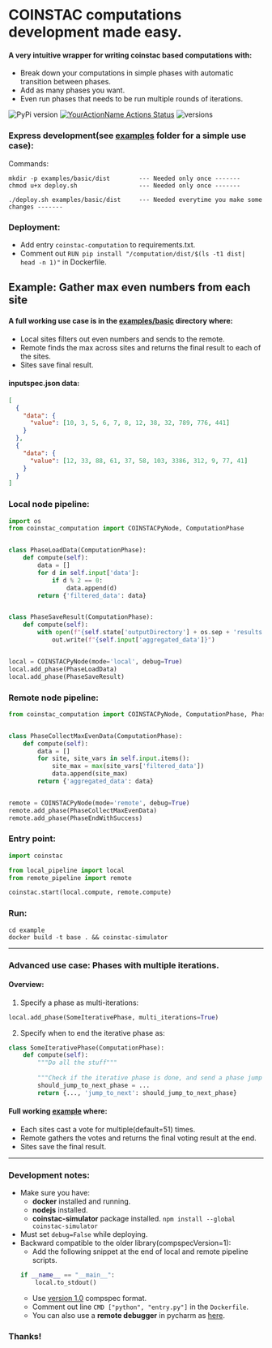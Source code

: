 # COINSTAC computations development made easy.
#### A very intuitive wrapper for writing coinstac based computations with:

* Break down your computations in simple phases with automatic transition between phases.
* Add as many phases you want.
* Even run phases that needs to be run multiple rounds of iterations.


![PyPi version](https://img.shields.io/pypi/v/coinstac-computation)
[![YourActionName Actions Status](https://github.com/trendscenter/coinstac-computation/workflows/build/badge.svg)](https://github.com/trendscenter/coinstac-computation/actions)
![versions](https://img.shields.io/pypi/pyversions/pybadges.svg)

### Express development(see [examples](./examples/basic) folder for a simple use case):
Commands:
```
mkdir -p examples/basic/dist        --- Needed only once -------
chmod u+x deploy.sh                 --- Needed only once -------

./deploy.sh examples/basic/dist     --- Needed everytime you make some changes -------
```

### Deployment:
* Add entry `coinstac-computation` to requirements.txt.
* Comment out `RUN pip install "/computation/dist/$(ls -t1 dist|  head -n 1)"` in Dockerfile.

## Example: Gather max even numbers from each site
#### A full working use case is in the [examples/basic](./examples/basic) directory where:
* Local sites filters out even numbers and sends to the remote.
* Remote finds the max across sites and returns the final result to each of the sites.
* Sites save final result.

#### inputspec.json data:
```json
[
  {
    "data": {
      "value": [10, 3, 5, 6, 7, 8, 12, 38, 32, 789, 776, 441]
    }
  },
  {
    "data": {
      "value": [12, 33, 88, 61, 37, 58, 103, 3386, 312, 9, 77, 41]
    }
  }
]
```

### Local node pipeline:

```python
import os
from coinstac_computation import COINSTACPyNode, ComputationPhase


class PhaseLoadData(ComputationPhase):
    def compute(self):
        data = []
        for d in self.input['data']:
            if d % 2 == 0:
                data.append(d)
        return {'filtered_data': data}


class PhaseSaveResult(ComputationPhase):
    def compute(self):
        with open(f"{self.state['outputDirectory'] + os.sep + 'results.txt'}", 'w') as out:
            out.write(f"{self.input['aggregated_data']}")


local = COINSTACPyNode(mode='local', debug=True)
local.add_phase(PhaseLoadData)
local.add_phase(PhaseSaveResult)

```

### Remote node pipeline:

```python
from coinstac_computation import COINSTACPyNode, ComputationPhase, PhaseEndWithSuccess


class PhaseCollectMaxEvenData(ComputationPhase):
    def compute(self):
        data = []
        for site, site_vars in self.input.items():
            site_max = max(site_vars['filtered_data'])
            data.append(site_max)
        return {'aggregated_data': data}


remote = COINSTACPyNode(mode='remote', debug=True)
remote.add_phase(PhaseCollectMaxEvenData)
remote.add_phase(PhaseEndWithSuccess)
```

### Entry point:

```python
import coinstac

from local_pipeline import local
from remote_pipeline import remote

coinstac.start(local.compute, remote.compute)
```

### Run:
```
cd example
docker build -t base . && coinstac-simulator
```

<hr />

### Advanced use case: Phases with multiple iterations.
#### Overview:

1. Specify a phase as multi-iterations:
```python
local.add_phase(SomeIterativePhase, multi_iterations=True)
```

2. Specify when to end the iterative phase as:

```python
class SomeIterativePhase(ComputationPhase):
    def compute(self):
        """Do all the stuff"""
        
        """Check if the iterative phase is done, and send a phase jump signal."""
        should_jump_to_next_phase = ... 
        return {..., 'jump_to_next': should_jump_to_next_phase}
```

####  Full working [example](./examples/multi_iterations) where:
* Each sites cast a vote for multiple(default=51) times.
* Remote gathers the votes and returns the final voting result at the end.
* Sites save the final result.

<hr />
 
### Development notes:
* Make sure you have:
  * **docker** installed and running.
  * **nodejs** installed.
  * **coinstac-simulator** package installed. `npm install --global coinstac-simulator`
* Must set `debug=False` while deploying.
* Backward compatible to the older library(compspecVersion=1):
  * Add the following snippet at the end of local and remote pipeline scripts.
  ```python
  if __name__ == "__main__":
      local.to_stdout()
  ```
  * Use [version 1.0](./examples/basic/compspecv1.json) compspec format.
  * Comment out line `CMD ["python", "entry.py"]` in the `Dockerfile`.
  * You can also use a **remote debugger** in pycharm as [here](https://www.jetbrains.com/help/pycharm/remote-debugging-with-product.html#remote-debug-config).


### Thanks!
